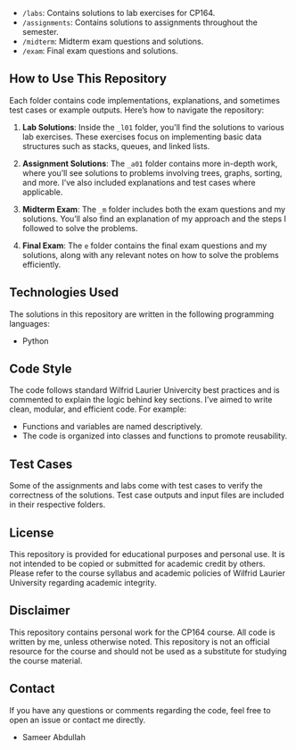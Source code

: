 
- `/labs`: Contains solutions to lab exercises for CP164.
- `/assignments`: Contains solutions to assignments throughout the semester.
- `/midterm`: Midterm exam questions and solutions.
- `/exam`: Final exam questions and solutions.

## How to Use This Repository
Each folder contains code implementations, explanations, and sometimes test cases or example outputs. Here’s how to navigate the repository:

1. **Lab Solutions**: Inside the `_l01` folder, you'll find the solutions to various lab exercises. These exercises focus on implementing basic data structures such as stacks, queues, and linked lists.
   
2. **Assignment Solutions**: The `_a01` folder contains more in-depth work, where you’ll see solutions to problems involving trees, graphs, sorting, and more. I’ve also included explanations and test cases where applicable.
   
3. **Midterm Exam**: The `_m` folder includes both the exam questions and my solutions. You’ll also find an explanation of my approach and the steps I followed to solve the problems.
   
4. **Final Exam**: The `e` folder contains the final exam questions and my solutions, along with any relevant notes on how to solve the problems efficiently.

## Technologies Used
The solutions in this repository are written in the following programming languages:
- Python

## Code Style
The code follows standard Wilfrid Laurier Univercity best practices and is commented to explain the logic behind key sections. I’ve aimed to write clean, modular, and efficient code. For example:
- Functions and variables are named descriptively.
- The code is organized into classes and functions to promote reusability.

## Test Cases
Some of the assignments and labs come with test cases to verify the correctness of the solutions. Test case outputs and input files are included in their respective folders.

## License
This repository is provided for educational purposes and personal use. It is not intended to be copied or submitted for academic credit by others. Please refer to the course syllabus and academic policies of Wilfrid Laurier University regarding academic integrity.

## Disclaimer
This repository contains personal work for the CP164 course. All code is written by me, unless otherwise noted. This repository is not an official resource for the course and should not be used as a substitute for studying the course material.

## Contact
If you have any questions or comments regarding the code, feel free to open an issue or contact me directly.

- Sameer Abdullah
